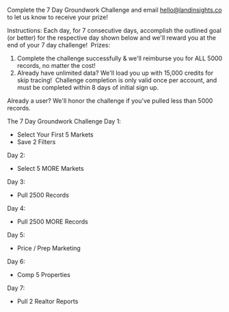 Complete the 7 Day Groundwork Challenge and email hello@landinsights.co to let us know to receive your prize!


​Instructions: Each day, for 7 consecutive days, accomplish the outlined goal (or better) for the respective day shown below and we'll reward you at the end of your 7 day challenge! 
​
​Prizes: 
1) Complete the challenge successfully & we'll reimburse you for ALL 5000 records, no matter the cost!
2) Already have unlimited data? We'll load you up with 15,000 credits for skip tracing!
​
​Challenge completion is only valid once per account, and must be completed within 8 days of initial sign up.

Already a user? We'll honor the challenge if you've pulled less than 5000 records.

The 7 Day Groundwork Challenge
Day 1:
- Select Your First 5 Markets
- Save 2 Filters

Day 2:
- Select 5 MORE Markets

Day 3:
- Pull 2500 Records

Day 4:
- Pull 2500 MORE Records

Day 5:
- Price / Prep Marketing

Day 6:
- Comp 5 Properties

Day 7:
- Pull 2 Realtor Reports